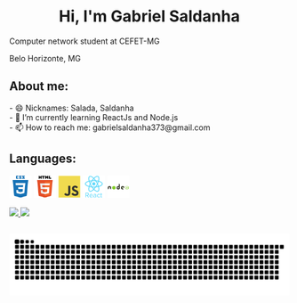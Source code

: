 <h1 align="center">Hi, I'm Gabriel Saldanha</h1>

<p>Computer network student at CEFET-MG</p>
<p>Belo Horizonte, MG</p>

<h2 align="left">About me:</h2>
- 😄 Nicknames: Salada, Saldanha <br>
- 🌱 I’m currently learning ReactJs and Node.js <br>
- 📫 How to reach me: gabrielsaldanha373@gmail.com <br>

<h2 align="left">Languages:</h2>
<p align="left">
<img src="https://raw.githubusercontent.com/devicons/devicon/master/icons/css3/css3-plain-wordmark.svg" alt="css3"  width="40" height="40"/>
<img src="https://raw.githubusercontent.com/devicons/devicon/master/icons/html5/html5-original-wordmark.svg" alt="html5"  width="40" height="40"/>
<img src="https://raw.githubusercontent.com/devicons/devicon/master/icons/javascript/javascript-original.svg" alt="javascript" width="40" height="40"/>
<img src="https://raw.githubusercontent.com/devicons/devicon/master/icons/react/react-original-wordmark.svg" alt="react" width="40" height="40"/>
<img src="https://raw.githubusercontent.com/devicons/devicon/master/icons/nodejs/nodejs-original-wordmark.svg" alt="nodejs" width="40" height="40"/></p><p align="center">
</p>

<div>
  <a href="https://github.com/disistinao">
  <img height="180em" src="https://github-readme-stats.vercel.app/api?username=disistinao&show_icons=true&theme=dracula&include_all_commits=true&count_private=true"/>
  <img height="180em" src="https://github-readme-stats.vercel.app/api/top-langs/?username=disistinao&layout=compact&langs_count=7&theme=dracula"/>
</div>

  ##
![Snake animation](https://github.com/disistinao/disistinao/blob/output/github-contribution-grid-snake.svg)
